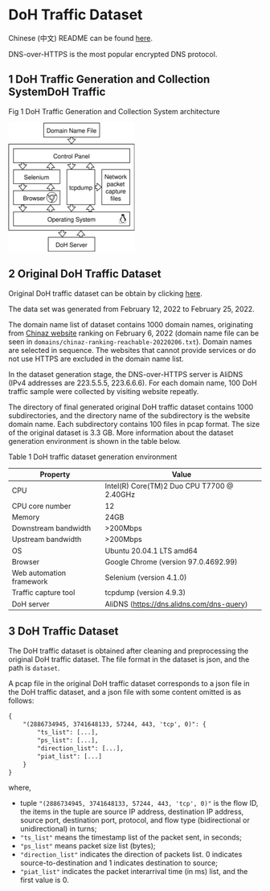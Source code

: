 # DoH Traffic Dataset

Chinese (中文) README can be found [here](README_zh.md).

DNS-over-HTTPS is the most popular encrypted DNS protocol.

## 1 DoH Traffic Generation and Collection SystemDoH Traffic

Fig 1 DoH Traffic Generation and Collection System architecture

<img src="imgs/DTGCS.drawio.svg" style="zoom:25%;" />


## 2 Original DoH Traffic Dataset

Original DoH traffic dataset can be obtain by clicking [here](https://www.heywhale.com/mw/dataset/628b4994f498c246a27cfdf5/file).

The data set was generated from February 12, 2022 to February 25, 2022.

The domain name list of dataset contains 1000 domain names, originating from [Chinaz website](https://top.chinaz.com/alltop/](https://top.chinaz.com/alltop/)) ranking on February 6, 2022 (domain name file can be seen in `domains/chinaz-ranking-reachable-20220206.txt`). Domain names are selected in sequence. The websites that cannot provide services or do not use HTTPS are excluded in the domain name list.

In the dataset generation stage, the DNS-over-HTTPS server is AliDNS (IPv4 addresses are 223.5.5.5, 223.6.6.6). For each domain name, 100 DoH traffic sample were collected by visiting website repeatly.

The directory of final generated original DoH traffic dataset contains 1000 subdirectories, and the directory name of the subdirectory is the website domain name. Each subdirectory contains 100 files in pcap format. The size of the original dataset is 3.3 GB. More information about the dataset generation environment is shown in the table below.

Table 1 DoH traffic dataset generation environment

| Property                 | Value                                      |
| ------------------------ | ------------------------------------------ |
| CPU                      | Intel(R) Core(TM)2 Duo CPU T7700 @ 2.40GHz |
| CPU core number          | 12                                         |
| Memory                   | 24GB                                       |
| Downstream bandwidth     | >200Mbps                                   |
| Upstream bandwidth       | >200Mbps                                   |
| OS                       | Ubuntu 20.04.1 LTS amd64                   |
| Browser                  | Google Chrome (version 97.0.4692.99)       |
| Web automation framework | Selenium (version 4.1.0)                   |
| Traffic capture tool     | tcpdump (version 4.9.3)                    |
| DoH server               | AliDNS (https://dns.alidns.com/dns-query)  |

## 3 DoH Traffic Dataset

The DoH traffic dataset is obtained after cleaning and preprocessing the original DoH traffic dataset. The file format in the dataset is json, and the path is `dataset`.

A pcap file in the original DoH traffic dataset corresponds to a json file in the DoH traffic dataset, and a json file with some content omitted is as follows:

```
{
    "(2886734945, 3741648133, 57244, 443, 'tcp', 0)": {
        "ts_list": [...],
        "ps_list": [...],
        "direction_list": [...],
        "piat_list": [...]
    }
}
```

where,

* tuple `"(2886734945, 3741648133, 57244, 443, 'tcp', 0)"`  is the flow ID, the items in the tuple are source IP address, destination IP address, source port, destination port, protocol, and flow type (bidirectional or unidirectional) in turns;
* `"ts_list"` means the timestamp list of the packet sent, in seconds;
* `"ps_list"` means packet size list (bytes);
* `"direction_list"` indicates the direction of packets list. 0 indicates source-to-destination and 1 indicates destination to source;
* `"piat_list"` indicates the packet interarrival time (in ms) list, and the first value is 0.
